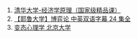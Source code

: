1. [清华大学-经济学原理（国家级精品课）](https://www.bilibili.com/video/BV1gt411g7RU?from=search&seid=12313772887179117410)
1. [【耶鲁大学】博弈论 中英双语字幕 24 集全](https://www.bilibili.com/video/BV1ea4y1i74j?from=search&seid=14356372382817105683)
1. [变态心理学 北京大学](https://www.bilibili.com/video/BV1ut411n7Bd?from=search&seid=11002753086198246765)
